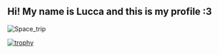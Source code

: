  ## Hi! My name is Lucca and this is my profile :3

![Space_trip]([https://gifs.eco.br/wp-content/uploads/2022/06/gifs-de-anime-lofi-9.gif](https://i.redd.it/lrpfvxhyr1u51.gif))


<!--if you want, you can test this other gif in your acount too: ![mario coding](https://i.imgur.com/1ZvVkDc.gif)-->

[![trophy](https://github-profile-trophy.vercel.app/?username=luccaccarmelin)](https://github.com/ryo-ma/github-profile-trophy)
